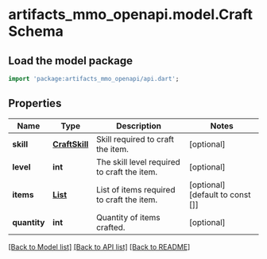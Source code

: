# artifacts_mmo_openapi.model.CraftSchema

## Load the model package
```dart
import 'package:artifacts_mmo_openapi/api.dart';
```

## Properties
Name | Type | Description | Notes
------------ | ------------- | ------------- | -------------
**skill** | [**CraftSkill**](CraftSkill.md) | Skill required to craft the item. | [optional] 
**level** | **int** | The skill level required to craft the item. | [optional] 
**items** | [**List<SimpleItemSchema>**](SimpleItemSchema.md) | List of items required to craft the item. | [optional] [default to const []]
**quantity** | **int** | Quantity of items crafted. | [optional] 

[[Back to Model list]](../README.md#documentation-for-models) [[Back to API list]](../README.md#documentation-for-api-endpoints) [[Back to README]](../README.md)


